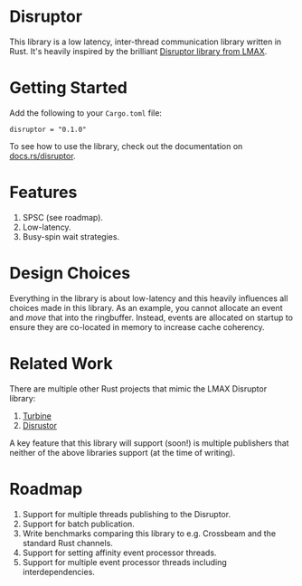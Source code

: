 # Disruptor

This library is a low latency, inter-thread communication library written in Rust.
It's heavily inspired by the brilliant
[Disruptor library from LMAX](https://github.com/LMAX-Exchange/disruptor).

# Getting Started

Add the following to your `Cargo.toml` file:

    disruptor = "0.1.0"

To see how to use the library, check out the documentation on [docs.rs/disruptor](https://docs.rs/disruptor).

# Features

1. SPSC (see roadmap).
2. Low-latency.
3. Busy-spin wait strategies.

# Design Choices

Everything in the library is about low-latency and this heavily influences all choices made in this library.
As an example, you cannot allocate an event and *move* that into the ringbuffer. Instead, events
are allocated on startup to ensure they are co-located in memory to increase cache coherency.

# Related Work

There are multiple other Rust projects that mimic the LMAX Disruptor library:
1. [Turbine](https://github.com/polyfractal/Turbine)
2. [Disrustor](https://github.com/sklose/disrustor)

A key feature that this library will support (soon!) is multiple publishers that
neither of the above libraries support (at the time of writing).

# Roadmap

1. Support for multiple threads publishing to the Disruptor.
2. Support for batch publication.
3. Write benchmarks comparing this library to e.g. Crossbeam and the standard Rust channels.
4. Support for setting affinity event processor threads.
5. Support for multiple event processor threads including interdependencies.